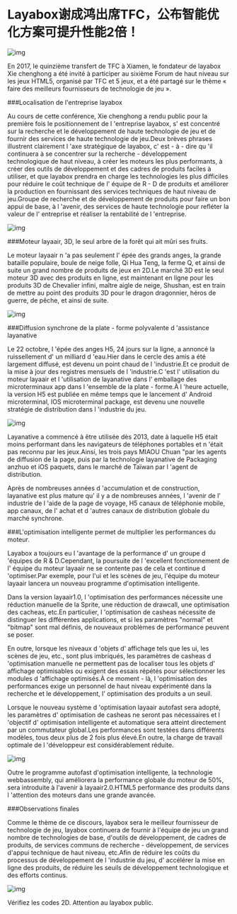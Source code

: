 # Layabox谢成鸿出席TFC，公布智能优化方案可提升性能2倍！

![img](img/1.png)

En 2017, le quinzième transfert de TFC à Xiamen, le fondateur de layabox Xie chenghong a été invité à participer au sixième Forum de haut niveau sur les jeux HTML5, organisé par TFC et 5 jeux, et a été partagé sur le thème « faire des meilleurs fournisseurs de technologie de jeu ».

###Localisation de l'entreprise layabox

Au cours de cette conférence, Xie chenghong a rendu public pour la première fois le positionnement de l 'entreprise layabox, s' est concentré sur la recherche et le développement de haute technologie de jeu et de fournir des services de haute technologie de jeu.Deux brèves phrases illustrent clairement l 'axe stratégique de layabox, c' est - à - dire qu 'il continuera à se concentrer sur la recherche - développement technologique de haut niveau, à créer les moteurs les plus performants, à créer des outils de développement et des cadres de produits faciles à utiliser, et que layabox prendra en charge les technologies les plus difficiles pour réduire le coût technique de l' équipe de R - D de produits et améliorer la production en fournissant des services techniques de haut niveau de jeu.Groupe de recherche et de développement de produits pour faire un bon appui de base, à l 'avenir, des services de haute technologie pour refléter la valeur de l' entreprise et réaliser la rentabilité de l 'entreprise.

![img](img/2.png)



###Moteur layaair, 3D, le seul arbre de la forêt qui ait mûri ses fruits.

Le moteur layaair n 'a pas seulement l' épée des grands anges, la grande bataille populaire, boule de neige folle, Qi Hua Teng, la ferme Q, et ainsi de suite un grand nombre de produits de jeux en 2D.Le marché 3D est le seul moteur 3D avec des produits en ligne, est maintenant en ligne pour les produits 3D de Chevalier infini, maître aigle de neige, Shushan, est en train de mettre au point des produits 3D pour le dragon dragonnier, héros de guerre, de pêche, et ainsi de suite.

![img](img/3.png)



###Diffusion synchrone de la plate - forme polyvalente d 'assistance layanative

Le 22 octobre, l 'épée des anges H5, 24 jours sur la ligne, a annoncé la ruissellement d' un milliard d 'eau.Hier dans le cercle des amis a été largement diffusé, est devenu un point chaud de l 'industrie.Et ce produit de la mise à jour des registres mensuels de l 'industrie.C 'est l' utilisation du moteur layaair et l 'utilisation de layanative dans l' emballage des microterminaux app dans l 'ensemble de la plate - forme.À l 'heure actuelle, la version H5 est publiée en même temps que le lancement d' Android microterminal, IOS microterminal package, est devenu une nouvelle stratégie de distribution dans l 'industrie du jeu.

![img](img/4.png)

Layanative a commencé à être utilisée dès 2013, date à laquelle H5 était moins performant dans les navigateurs de téléphones portables et n 'était pas reconnu par les jeux.Ainsi, les trois pays MIAOU Chuan "par les agents de diffusion de la page, puis par la technologie layanative de Packaging anzhuo et iOS paquets, dans le marché de Taïwan par l 'agent de distribution.

Après de nombreuses années d 'accumulation et de construction, layanative est plus mature qu' il y a de nombreuses années, l 'avenir de l' industrie de l 'aide de la page de voyage, H5 canaux de téléphonie mobile, app canaux, de l' achat et d 'autres canaux de distribution globale du marché synchrone.



###L'optimisation intelligente permet de multiplier les performances du moteur.

Layabox a toujours eu l 'avantage de la performance d' un groupe d 'équipes de R & D.Cependant, la poursuite de l 'excellent fonctionnement de l' équipe du moteur layaair ne se contente pas de cela et continue d 'optimiser.Par exemple, pour l'ui et les scènes de jeu, l'équipe du moteur layaair lancera un nouveau programme d'optimisation intelligente.

Dans la version layaair1.0, l 'optimisation des performances nécessite une réduction manuelle de la Sprite, une réduction de drawcall, une optimisation des cacheas, etc.En particulier, l 'optimisation de casheas nécessite de distinguer les différentes applications, et si les paramètres "normal" et "bitmap" sont mal définis, de nouveaux problèmes de performance peuvent se poser.

En outre, lorsque les niveaux d 'objets d' affichage tels que les ui, les scènes de jeu, etc., sont plus imbriqués, les paramètres de casheas d 'optimisation manuelle ne permettent pas de localiser tous les objets d' affichage optimisables ou exigent des essais répétés pour sélectionner les modules d 'affichage optimisés.À ce moment - là, l 'optimisation des performances exige un personnel de haut niveau expérimenté dans la recherche et le développement, l' optimisation des produits a un seuil.

Lorsque le nouveau système d 'optimisation layaair autofast sera adopté, les paramètres d' optimisation de casheas ne seront pas nécessaires et l 'objectif d' optimisation intelligente et automatique sera atteint directement par un commutateur global.Les performances sont testées dans différents modèles, tous deux plus de 2 fois plus élevé.En outre, la charge de travail optimale de l 'développeur est considérablement réduite.

![img](img/5.png)

Outre le programme autofast d'optimisation intelligente, la technologie webbassembly, qui améliorera la performance globale du moteur de 50%, sera introduite à l'avenir à layaair2.0.HTML5 performance des produits dans l 'attention des moteurs dans une grande avancée.



###Observations finales

Comme le thème de ce discours, layabox sera le meilleur fournisseur de technologie de jeu, layabox continuera de fournir à l'équipe de jeu un grand nombre de technologies de base, d'outils de développement, de cadres de produits, de services communs de recherche - développement, de services d'appui technique de haut niveau, etc.Afin de réduire les coûts du processus de développement de l 'industrie du jeu, d' accélérer la mise en ligne des produits, de réduire les seuils de développement technologique et des efforts continus.



![img](img/6.png)

Vérifiez les codes 2D. Attention au layabox public.